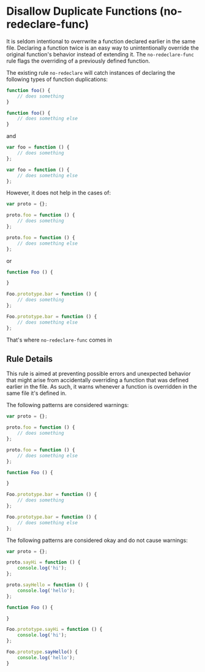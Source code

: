 # Disallow Duplicate Functions (no-redeclare-func)

It is seldom intentional to overrwrite a function declared earlier in the same file.
Declaring a function twice is an easy way to unintentionally override the original function's behavior instead of
extending it. The `no-redeclare-func` rule flags the overriding of a previously defined function.

The existing rule `no-redeclare` will catch instances of declaring the following types of function duplications:


```js
function foo() {
    // does something
}

function foo() {
    // does something else
}
```

and

```js
var foo = function () {
    // does something
};

var foo = function () {
    // does something else
};

```

However, it does not help in the cases of:

```js
var proto = {};

proto.foo = function () {
    // does something
};

proto.foo = function () {
    // does something else
};
```

or

```js
function Foo () {

}

Foo.prototype.bar = function () {
    // does something
};

Foo.prototype.bar = function () {
    // does something else
};
```

That's where `no-redeclare-func` comes in

## Rule Details

This rule is aimed at preventing possible errors and unexpected behavior that might arise from accidentally overriding
a function that was defined earlier in the file. As such, it warns whenever a function is overridden in the same file
it's defined in.

The following patterns are considered warnings:

```js
var proto = {};

proto.foo = function () {
    // does something
};

proto.foo = function () {
    // does something else
};
```

```js
function Foo () {

}

Foo.prototype.bar = function () {
    // does something
};

Foo.prototype.bar = function () {
    // does something else
};
```

The following patterns are considered okay and do not cause warnings:

```js
var proto = {};

proto.sayHi = function () {
    console.log('hi');
};

proto.sayHello = function () {
    console.log('hello');
};

```

```js
function Foo () {

}

Foo.prototype.sayHi = function () {
    console.log('hi');
};

Foo.prototype.sayHello() {
    console.log('hello');
}
```
